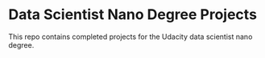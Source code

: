 # Data Scientist Nano Degree Projects

This repo contains completed projects for the Udacity data scientist nano degree.
